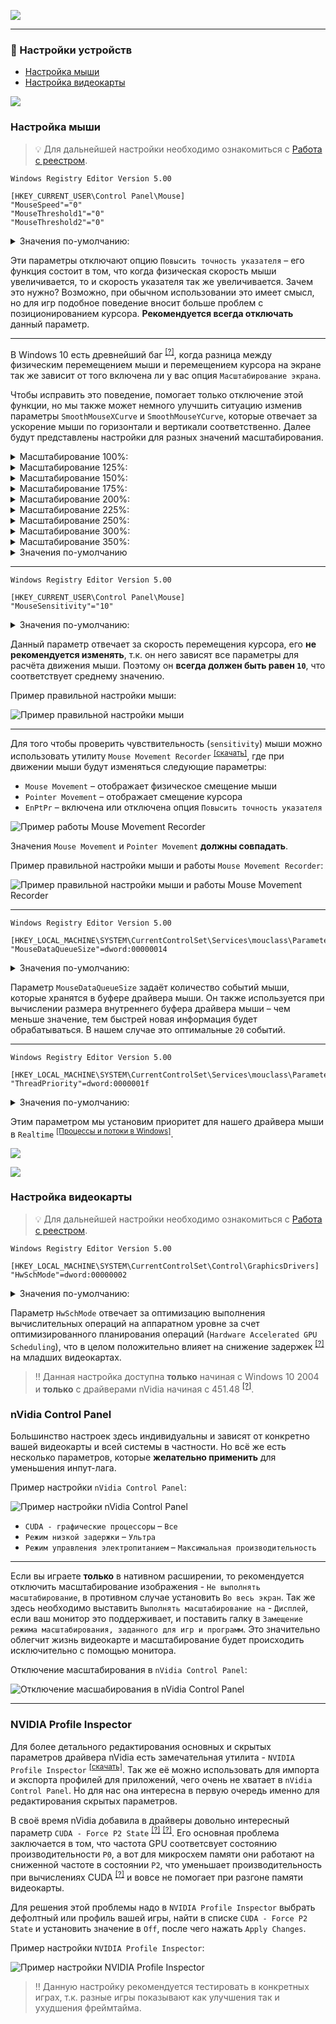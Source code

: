 [![](https://github.com/denis-g/windows10-latency-optimization/blob/master/images/header_small.png)](https://github.com/denis-g/windows10-latency-optimization#содержание)

---

### :nut_and_bolt: Настройки устройств

- [Настройка мыши](https://github.com/denis-g/windows10-latency-optimization/blob/master/_content/devices.md#настройка-мыши)
- [Настройка видеокарты](https://github.com/denis-g/windows10-latency-optimization/blob/master/_content/devices.md#настройка-видеокарты)

![](https://github.com/denis-g/windows10-latency-optimization/blob/master/images/hr.png)

### Настройка мыши

> :bulb: Для дальнейшей настройки необходимо ознакомиться c
[Работа с реестром](https://github.com/denis-g/windows10-latency-optimization/blob/master/_content/_howto-regedit.md).

```reg
Windows Registry Editor Version 5.00

[HKEY_CURRENT_USER\Control Panel\Mouse]
"MouseSpeed"="0"
"MouseThreshold1"="0"
"MouseThreshold2"="0"
```

<details><summary>Значения по-умолчанию:</summary>

```reg
Windows Registry Editor Version 5.00

[HKEY_CURRENT_USER\Control Panel\Mouse]
"MouseSpeed"="1"
"MouseThreshold1"="6"
"MouseThreshold2"="10"
```

</details>

Эти параметры отключают опцию `Повысить точность указателя` – его функция состоит в том, что когда физическая скорость мыши увеличивается, то и скорость указателя так же увеличивается. Зачем это нужно? Возможно, при обычном использовании это имеет смысл, но для игр подобное поведение вносит больше проблем с позиционированием курсора. **Рекомендуется всегда отключать** данный параметр.

---

В Windows 10 есть древнейший баг <sup>[[?]](https://donewmouseaccel.blogspot.com/2010/03/markc-windows-7-mouse-acceleration-fix.html)</sup>, когда разница между физическим перемещением мыши и перемещением курсора на экране так же зависит от того включена ли у вас опция `Масштабирование экрана`.

Чтобы исправить это поведение, помогает только отключение этой функции, но мы также может немного улучшить ситуацию изменив параметры `SmoothMouseXCurve` и `SmoothMouseYCurve`, которые отвечает за ускорение мыши по горизонтали и вертикали соответственно. Далее будут представлены настройки для разных значений масштабирования.

<details><summary>Масштабирование 100%:</summary>

```reg
Windows Registry Editor Version 5.00

[HKEY_CURRENT_USER\Control Panel\Mouse]
"SmoothMouseXCurve"=hex:\
  00,00,00,00,00,00,00,00,\
  C0,CC,0C,00,00,00,00,00,\
  80,99,19,00,00,00,00,00,\
  40,66,26,00,00,00,00,00,\
  00,33,33,00,00,00,00,00
"SmoothMouseYCurve"=hex:\
  00,00,00,00,00,00,00,00,\
  00,00,38,00,00,00,00,00,\
  00,00,70,00,00,00,00,00,\
  00,00,A8,00,00,00,00,00,\
  00,00,E0,00,00,00,00,00
```

</details>

<details><summary>Масштабирование 125%:</summary>

```reg
Windows Registry Editor Version 5.00

[HKEY_CURRENT_USER\Control Panel\Mouse]
"SmoothMouseXCurve"=hex:\
  00,00,00,00,00,00,00,00,\
  00,00,10,00,00,00,00,00,\
  00,00,20,00,00,00,00,00,\
  00,00,30,00,00,00,00,00,\
  00,00,40,00,00,00,00,00
"SmoothMouseYCurve"=hex:\
  00,00,00,00,00,00,00,00,\
  00,00,38,00,00,00,00,00,\
  00,00,70,00,00,00,00,00,\
  00,00,A8,00,00,00,00,00,\
  00,00,E0,00,00,00,00,00
 ```

</details>

<details><summary>Масштабирование 150%:</summary>

```reg
Windows Registry Editor Version 5.00

[HKEY_CURRENT_USER\Control Panel\Mouse]
"SmoothMouseXCurve"=hex:\
  00,00,00,00,00,00,00,00,\
  30,33,13,00,00,00,00,00,\
  60,66,26,00,00,00,00,00,\
  90,99,39,00,00,00,00,00,\
  C0,CC,4C,00,00,00,00,00
"SmoothMouseYCurve"=hex:\
  00,00,00,00,00,00,00,00,\
  00,00,38,00,00,00,00,00,\
  00,00,70,00,00,00,00,00,\
  00,00,A8,00,00,00,00,00,\
  00,00,E0,00,00,00,00,00
 ```

</details>

<details><summary>Масштабирование 175%:</summary>

```reg
Windows Registry Editor Version 5.00

[HKEY_CURRENT_USER\Control Panel\Mouse]
"SmoothMouseXCurve"=hex:\
  00,00,00,00,00,00,00,00,\
  60,66,16,00,00,00,00,00,\
  C0,CC,2C,00,00,00,00,00,\
  20,33,43,00,00,00,00,00,\
  80,99,59,00,00,00,00,00
"SmoothMouseYCurve"=hex:\
  00,00,00,00,00,00,00,00,\
  00,00,38,00,00,00,00,00,\
  00,00,70,00,00,00,00,00,\
  00,00,A8,00,00,00,00,00,\
  00,00,E0,00,00,00,00,00
 ```

</details>

<details><summary>Масштабирование 200%:</summary>

```reg
Windows Registry Editor Version 5.00

[HKEY_CURRENT_USER\Control Panel\Mouse]
"SmoothMouseXCurve"=hex:\
  00,00,00,00,00,00,00,00,\
  90,99,19,00,00,00,00,00,\
  20,33,33,00,00,00,00,00,\
  B0,CC,4C,00,00,00,00,00,\
  40,66,66,00,00,00,00,00
"SmoothMouseYCurve"=hex:\
  00,00,00,00,00,00,00,00,\
  00,00,38,00,00,00,00,00,\
  00,00,70,00,00,00,00,00,\
  00,00,A8,00,00,00,00,00,\
  00,00,E0,00,00,00,00,00
 ```

</details>

<details><summary>Масштабирование 225%:</summary>

```reg
Windows Registry Editor Version 5.00

[HKEY_CURRENT_USER\Control Panel\Mouse]
"SmoothMouseXCurve"=hex:\
  00,00,00,00,00,00,00,00,\
  C0,CC,1C,00,00,00,00,00,\
  80,99,39,00,00,00,00,00,\
  40,66,56,00,00,00,00,00,\
  00,33,73,00,00,00,00,00
"SmoothMouseYCurve"=hex:\
  00,00,00,00,00,00,00,00,\
  00,00,38,00,00,00,00,00,\
  00,00,70,00,00,00,00,00,\
  00,00,A8,00,00,00,00,00,\
  00,00,E0,00,00,00,00,00
 ```

</details>

<details><summary>Масштабирование 250%:</summary>

```reg
Windows Registry Editor Version 5.00

[HKEY_CURRENT_USER\Control Panel\Mouse]
"SmoothMouseXCurve"=hex:\
  00,00,00,00,00,00,00,00,\
  00,00,20,00,00,00,00,00,\
  00,00,40,00,00,00,00,00,\
  00,00,60,00,00,00,00,00,\
  00,00,80,00,00,00,00,00
"SmoothMouseYCurve"=hex:\
  00,00,00,00,00,00,00,00,\
  00,00,38,00,00,00,00,00,\
  00,00,70,00,00,00,00,00,\
  00,00,A8,00,00,00,00,00,\
  00,00,E0,00,00,00,00,00
 ```

</details>

<details><summary>Масштабирование 300%:</summary>

```reg
Windows Registry Editor Version 5.00

[HKEY_CURRENT_USER\Control Panel\Mouse]
"SmoothMouseXCurve"=hex:\
  00,00,00,00,00,00,00,00,\
  60,66,26,00,00,00,00,00,\
  C0,CC,4C,00,00,00,00,00,\
  20,33,73,00,00,00,00,00,\
  80,99,99,00,00,00,00,00
"SmoothMouseYCurve"=hex:\
  00,00,00,00,00,00,00,00,\
  00,00,38,00,00,00,00,00,\
  00,00,70,00,00,00,00,00,\
  00,00,A8,00,00,00,00,00,\
  00,00,E0,00,00,00,00,00
 ```

</details>

<details><summary>Масштабирование 350%:</summary>

```reg
Windows Registry Editor Version 5.00

[HKEY_CURRENT_USER\Control Panel\Mouse]
"SmoothMouseXCurve"=hex:\
  00,00,00,00,00,00,00,00,\
  C0,CC,2C,00,00,00,00,00,\
  80,99,59,00,00,00,00,00,\
  40,66,86,00,00,00,00,00,\
  00,33,B3,00,00,00,00,00
"SmoothMouseYCurve"=hex:\
  00,00,00,00,00,00,00,00,\
  00,00,38,00,00,00,00,00,\
  00,00,70,00,00,00,00,00,\
  00,00,A8,00,00,00,00,00,\
  00,00,E0,00,00,00,00,00
 ```

</details>

<details><summary>Значения по-умолчанию</summary>

```reg
Windows Registry Editor Version 5.00

[HKEY_CURRENT_USER\Control Panel\Mouse]
"SmoothMouseXCurve"=hex:\
  00,00,00,00,00,00,00,00,\
  15,6e,00,00,00,00,00,00,\
  00,40,01,00,00,00,00,00,\
  29,dc,03,00,00,00,00,00,\
  00,00,28,00,00,00,00,00
"SmoothMouseYCurve"=hex:\
  00,00,00,00,00,00,00,00,\
  fd,11,01,00,00,00,00,00,\
  00,24,04,00,00,00,00,00,\
  00,fc,12,00,00,00,00,00,\
  00,c0,bb,01,00,00,00,00
```

</details>

---

```reg
Windows Registry Editor Version 5.00

[HKEY_CURRENT_USER\Control Panel\Mouse]
"MouseSensitivity"="10"
```

<details><summary>Значения по-умолчанию:</summary>

```reg
Windows Registry Editor Version 5.00

[HKEY_CURRENT_USER\Control Panel\Mouse]
"MouseSensitivity"="10"
```

</details>

Данный параметр отвечает за скорость перемещения курсора, его **не рекомендуется изменять**, т.к. он него зависят все параметры для расчёта движения мыши. Поэтому он **всегда должен быть равен `10`**, что соответствует среднему значению.

Пример правильной настройки мыши:

![Пример правильной настройки мыши](https://github.com/denis-g/windows10-latency-optimization/blob/master/screenshots/mousesettings_01.png)

---

Для того чтобы проверить чувствительность (`sensitivity`) мыши можно использовать утилиту `Mouse Movement Recorder` <sup>[[скачать]](https://github.com/denis-g/windows10-latency-optimization/blob/master/_content/links.md#утилиты-используемые-в-гайде)</sup>, где при движении мыши будут изменяться следующие параметры:

- `Mouse Movement` – отображает физическое смещение мыши
- `Pointer Movement` – отображает смещение курсора
- `EnPtPr` – включена или отключена опция `Повысить точность указателя`

![Пример работы Mouse Movement Recorder](https://github.com/denis-g/windows10-latency-optimization/blob/master/screenshots/mousemovementrecorder_01.png)

Значения `Mouse Movement` и `Pointer Movement` **должны совпадать**.

Пример правильной настройки мыши и работы `Mouse Movement Recorder`:

![Пример правильной настройки мыши и работы Mouse Movement Recorder](https://github.com/denis-g/windows10-latency-optimization/blob/master/screenshots/mousemovementrecorder_02.png)

---

```reg
Windows Registry Editor Version 5.00

[HKEY_LOCAL_MACHINE\SYSTEM\CurrentControlSet\Services\mouclass\Parameters]
"MouseDataQueueSize"=dword:00000014
```

<details><summary>Значения по-умолчанию:</summary>

```reg
Windows Registry Editor Version 5.00

[HKEY_LOCAL_MACHINE\SYSTEM\CurrentControlSet\Services\mouclass\Parameters]
"MouseDataQueueSize"=-
```

</details>

Параметр `MouseDataQueueSize` задаёт количество событий мыши, которые хранятся в буфере драйвера мыши. Он также используется при вычислении размера внутреннего буфера драйвера мыши – чем меньше значение, тем быстрей новая информация будет обрабатываться. В нашем случае это оптимальные `20` событий.

---

```reg
Windows Registry Editor Version 5.00

[HKEY_LOCAL_MACHINE\SYSTEM\CurrentControlSet\Services\mouclass\Parameters]
"ThreadPriority"=dword:0000001f
```

<details><summary>Значения по-умолчанию:</summary>

```reg
Windows Registry Editor Version 5.00

[HKEY_LOCAL_MACHINE\SYSTEM\CurrentControlSet\Services\mouclass\Parameters]
"ThreadPriority"=-
```

</details>

Этим параметром мы установим приоритет для нашего драйвера мыши в `Realtime` <sup>[[Процессы и потоки в Windows]](https://www.microsoftpressstore.com/articles/article.aspx?p=2233328&seqNum=7)</sup>.

![](https://github.com/denis-g/windows10-latency-optimization/blob/master/images/reboot.png)

![](https://github.com/denis-g/windows10-latency-optimization/blob/master/images/hr.png)

### Настройка видеокарты

> :bulb: Для дальнейшей настройки необходимо ознакомиться c
[Работа с реестром](https://github.com/denis-g/windows10-latency-optimization/blob/master/_content/_howto-regedit.md).

```reg
Windows Registry Editor Version 5.00

[HKEY_LOCAL_MACHINE\SYSTEM\CurrentControlSet\Control\GraphicsDrivers]
"HwSchMode"=dword:00000002
```

<details><summary>Значения по-умолчанию:</summary>

```reg
Windows Registry Editor Version 5.00

[HKEY_LOCAL_MACHINE\SYSTEM\CurrentControlSet\Control\GraphicsDrivers]
"HwSchMode"=-
```

</details>

Параметр `HwSchMode` отвечает за оптимизацию выполнения вычислительных операций на аппаратном уровне за счет оптимизированного планирования операций (`Hardware Accelerated GPU Scheduling`), что в целом положительно влияет на снижение задержек <sup>[[?]](https://3dnews.ru/1014265)</sup> на младших видеокартах.

> :bangbang: Данная настройка доступна **только** начиная с Windows 10 2004 и **только** с драйверами nVidia начиная с 451.48 <sup>[[?]](https://ru.wikipedia.org/wiki/Windows_Display_Driver_Model#WDDM_2.7)</sup>.

### nVidia Control Panel

Большинство настроек здесь индивидуальны и зависят от конкретно вашей видеокарты и всей системы в частности. Но всё же есть несколько параметров, которые **желательно применить** для уменьшения инпут-лага.

Пример настройки `nVidia Control Panel`:

![Пример настройки nVidia Control Panel](https://github.com/denis-g/windows10-latency-optimization/blob/master/screenshots/nvidiacontrolpanel_01.png)

- `CUDA - графические процессоры` – `Все`
- `Режим низкой задержки` – `Ультра`
- `Режим управления электропитанием` – `Максимальная производительность`

---

Если вы играете **только** в нативном расширении, то рекомендуется отключить масштабирование изображения - `Не выполнять масштабирование`, в противном случае установить `Во весь экран`. Так же здесь необходимо выставить `Выполнять масштабирование на` - `Дисплей`, если ваш монитор это поддерживает, и поставить галку в `Замещение режима масштабирования, заданного для игр и программ`. Это значительно облегчит жизнь видеокарте и масштабирование будет происходить исключительно с помощью монитора.

Отключение масштабирования в `nVidia Control Panel`:

![Отключение масшабирования в nVidia Control Panel](https://github.com/denis-g/windows10-latency-optimization/blob/master/screenshots/nvidiacontrolpanel_02.png)

---

### NVIDIA Profile Inspector

Для более детального редактирования основных и скрытых параметров драйвера nVidia есть замечательная утилита - `NVIDIA Profile Inspector` <sup>[[скачать]](https://github.com/denis-g/windows10-latency-optimization/blob/master/_content/links.md#утилиты-используемые-в-гайде)</sup>. Так же её можно использовать для импорта и экспорта профилей для приложений, чего очень не хватает в `nVidia Control Panel`. Но для нас она интересна в первую очередь именно для редактирования скрытых параметров.

В своё время nVidia добавила в драйверы довольно интересный параметр `CUDA - Force P2 State` <sup>[[?]](https://ru.wikipedia.org/wiki/CUDA)</sup> <sup>[[?]](https://docs.nvidia.com/gameworks/content/gameworkslibrary/coresdk/nvapi/group__gpupstate.html#details)</sup>. Его основная проблема заключается в том, что частота GPU соответсвует состоянию производительности `P0`, а вот для микросхем памяти они работают на сниженной частоте в состоянии `P2`, что уменьшает производительность при вычислениях CUDA <sup>[[?]](https://babeltechreviews.com/nvidia-cuda-force-p2-state/)</sup> и вовсе не помогает при разгоне памяти видеокарты.

Для решения этой проблемы надо в `NVIDIA Profile Inspector` выбрать дефолтный или профиль вашей игры, найти в списке `CUDA - Force P2 State` и установить значение в `Off`, после чего нажать `Apply Changes`.

Пример настройки `NVIDIA Profile Inspector`:

![Пример настройки NVIDIA Profile Inspector](https://github.com/denis-g/windows10-latency-optimization/blob/master/screenshots/nvidiaprofileinspector_01.png)

> :bangbang: Данную настройку рекомендуется тестировать в конкретных играх, т.к. разные игры показывают как улучшения так и ухудшения фреймтайма.
